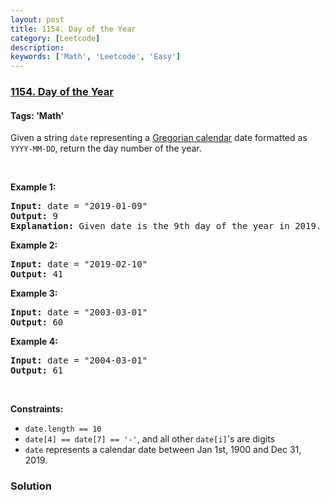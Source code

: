 ```yaml
---
layout: post
title: 1154. Day of the Year
category: [Leetcode]
description: 
keywords: ['Math', 'Leetcode', 'Easy']
---
```

### [1154. Day of the Year](https://leetcode.com/problems/day-of-the-year)

#### Tags: 'Math'

<div class="content__u3I1 question-content__JfgR"><div><p>Given a string <code>date</code> representing a <a href="https://en.wikipedia.org/wiki/Gregorian_calendar" target="_blank">Gregorian calendar</a> date formatted as <code>YYYY-MM-DD</code>, return the day number of the year.</p>
<p> </p>
<p><strong>Example 1:</strong></p>
<pre><strong>Input:</strong> date = "2019-01-09"
<strong>Output:</strong> 9
<strong>Explanation:</strong> Given date is the 9th day of the year in 2019.
</pre>
<p><strong>Example 2:</strong></p>
<pre><strong>Input:</strong> date = "2019-02-10"
<strong>Output:</strong> 41
</pre>
<p><strong>Example 3:</strong></p>
<pre><strong>Input:</strong> date = "2003-03-01"
<strong>Output:</strong> 60
</pre>
<p><strong>Example 4:</strong></p>
<pre><strong>Input:</strong> date = "2004-03-01"
<strong>Output:</strong> 61
</pre>
<p> </p>
<p><strong>Constraints:</strong></p>
<ul>
<li><code>date.length == 10</code></li>
<li><code>date[4] == date[7] == '-'</code>, and all other <code>date[i]</code>'s are digits</li>
<li><code>date</code> represents a calendar date between Jan 1st, 1900 and Dec 31, 2019.</li>
</ul></div></div>

### Solution
